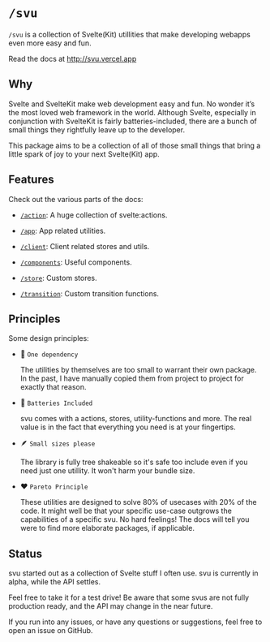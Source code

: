 # `/svu`

`/svu` is a collection of Svelte(Kit) utillities that make developing webapps even more easy and fun.

Read the docs at http://svu.vercel.app

## Why

Svelte and SvelteKit make web development easy and fun. No wonder it’s the most loved web framework in the world. Although Svelte, especially in conjunction with SvelteKit is fairly batteries-included, there are a bunch of small things they rightfully leave up to the developer.

This package aims to be a collection of all of those small things that bring a little spark of joy to your next Svelte(Kit) app.

## Features

Check out the various parts of the docs:

- [`/action`](http://svu.vercel.app/docs/action): A huge collection of svelte:actions.

- [`/app`](http://svu.vercel.app/docs/app): App related utilities.

- [`/client`](http://svu.vercel.app/docs/client): Client related stores and utils.

- [`/components`](http://svu.vercel.app/docs/components): Useful components.

- [`/store`](http://svu.vercel.app/docs/store): Custom stores.

- [`/transition`](http://svu.vercel.app/docs/transition): Custom transition functions.

## Principles

Some design principles:

- 🥇 `One dependency`

  The utilities by themselves are too small to warrant their own package. In the past, I have manually copied them from project to project for exactly that reason.

- 🔋 `Batteries Included`

  svu comes with a actions, stores, utility-functions and more. The real value is in the fact that everything you need is at your fingertips.

- 🪶 `Small sizes please`

  The library is fully tree shakeable so it's safe too include even if you need just one utillity. It won't harm your bundle size.

- ❤️ `Pareto Principle`

  These utilities are designed to solve 80% of usecases with 20% of the code. It might well be that your specific use-case outgrows the capabilities of a specific svu. No hard feelings! The docs will tell you were to find more elaborate packages, if applicable.

## Status

svu started out as a collection of Svelte stuff I often use. svu is currently in alpha, while the API settles.

Feel free to take it for a test drive! Be aware that some svus are not fully production ready, and the API may change in the near future.

If you run into any issues, or have any questions or suggestions, feel free to open an issue on GitHub.
